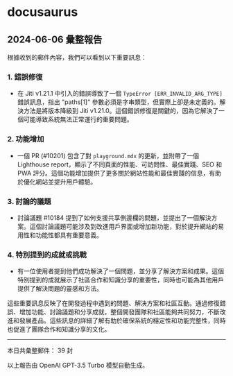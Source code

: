 # docusaurus

## 2024-06-06 彙整報告

根據收到的郵件內容，我們可以看到以下重要訊息：

### 1. 錯誤修復

- 在 Jiti v1.21.1 中引入的錯誤導致了一個 `TypeError [ERR_INVALID_ARG_TYPE]` 錯誤訊息，指出 "paths[1]" 參數必須是字串類型，但實際上卻是未定義的。解決方法是將版本降級到 Jiti v1.21.0。這個錯誤修復是關鍵的，因為它解決了一個可能導致系統無法正常運行的重要問題。

### 2. 功能增加

- 一個 PR (#10201) 包含了對 `playground.mdx` 的更新，並附帶了一個 Lighthouse report，顯示了不同頁面的性能、可訪問性、最佳實踐、SEO 和 PWA 評分。這個功能增加提供了更多關於網站性能和最佳實踐的信息，有助於優化網站並提升用戶體驗。

### 3. 討論的議題

- 討論議題 #10184 提到了如何支援共享側邊欄的問題，並提出了一個解決方案。這個討論議題可能涉及到改進用戶界面或增加新功能，對於提升網站的易用性和功能性都具有重要意義。

### 4. 特別提到的成就或挑戰

- 有一位使用者提到他們成功解決了一個問題，並分享了解決方案和成果。這個特別提到的成就展示了社區合作和知識分享的重要性，同時也可能為其他用戶提供了解決問題的靈感和方法。

這些重要訊息反映了在開發過程中遇到的問題、解決方案和社區互動。通過修復錯誤、增加功能、討論議題和分享成就，整個開發團隊和社區能夠共同努力，不斷改進和發展產品。這些訊息的詳細了解有助於確保系統的穩定性和功能完整性，同時也促進了團隊合作和知識分享的文化。

---

本日共彙整郵件： 39 封

以上報告由 OpenAI GPT-3.5 Turbo 模型自動生成。
